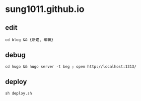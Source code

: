 # sung1011.github.io

## edit
`cd blog && {新建, 编辑}`

## debug
`cd hugo && hugo server -t beg ; open http://localhost:1313/`

## deploy
`sh deploy.sh`
